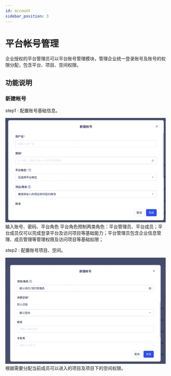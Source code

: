 ```yaml
---
id: account
sidebar_position: 3
---
```


# 平台帐号管理

企业授权的平台管理员可以平台账号管理模块，管理企业统一登录账号及账号的权限分配，包含平台、项目、空间权限。



## 功能说明[](#gong-neng-shuo-ming)

### 新建帐号[](#zhang-hao-shen-qing)

step1 : 配置账号基础信息。

![图 4](/img/314cce74d7907b474e40e0e68b1692097ec0fee7791eebe7300fe613e52db2fa.png)  
输入账号、密码、平台角色
平台角色预制两类角色：平台管理员、平台成员；平台成员仅可以完成登录平台及访问项目等基础能力；平台管理员包含企业信息管理、成员管理等管理权限及访问项目等基础权限；

step2 : 配置账号项目、空间。

![图 5](/img/05e088935ca8963e0fd23c2cdfae5b3e95c0526f370160604b4070715b21881f.png)  
根据需要分配当前成员可以进入的项目及项目下的空间权限。
